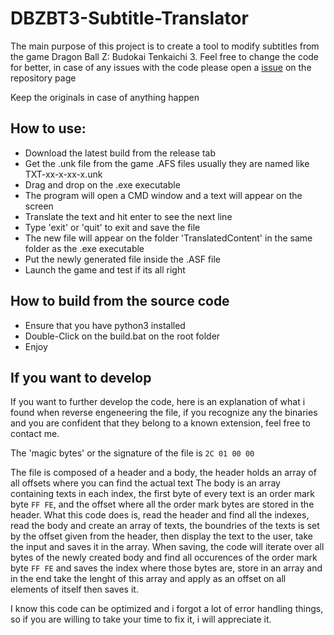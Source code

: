 # DBZBT3-Subtitle-Translator
The main purpose of this project is to create a tool to modify subtitles from the game Dragon Ball Z: Budokai Tenkaichi 3.
Feel free to change the code for better, in case of any issues with the code please open a [issue](https://github.com/RicardoCenci/DBZBT3-Subtitle-Translator/issues/new) on the repository page

Keep the originals in case of anything happen
## How to use:
* Download the latest build from the release tab
* Get the .unk file from the game .AFS files usually they are named like TXT-xx-x-xx-x.unk
* Drag and drop on the .exe executable
* The program will open a CMD window and a text will appear on the screen
* Translate the text and hit enter to see the next line
* Type 'exit' or 'quit' to exit and save the file
* The new file will appear on the folder 'TranslatedContent' in the same folder as the .exe executable
* Put the newly generated file inside the .ASF file
* Launch the game and test if its all right

## How to build from the source code
* Ensure that you have python3 installed
* Double-Click on the build.bat on the root folder
* Enjoy

## If you want to develop
If you want to further develop the code, here is an explanation of what i found when reverse engeneering the file, if you recognize any the binaries
and you are confident that they belong to a known extension, feel free to contact me.

The 'magic bytes' or the signature of the file is ```2C 01 00 00```


The file is composed of a header and a body, the header holds an array of all offsets where you can find the actual text
The body is an array containing texts in each index, the first byte of every text is an order mark byte ```FF FE```, and the offset where all
the order mark bytes are stored in the header.
What this code does is, read the header and find all the indexes, read the body and create an array of texts, the boundries of the texts
is set by the offset given from the header, then display the text to the user, take the input and saves it in the array.
When saving, the code will iterate over all bytes of the newly created body and find all occurences of the order mark byte ```FF FE``` and saves the
index where those bytes are, store in an array and in the end take the lenght of this array and apply as an offset on all elements of itself then saves it.

I know this code can be optimized and i forgot a lot of error handling things, so if you are willing to take your time to fix it, i will appreciate it.
